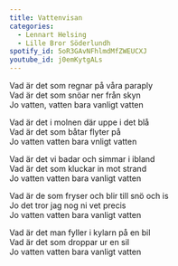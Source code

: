 ```yaml
---
title: Vattenvisan
categories:
  - Lennart Helsing
  - Lille Bror Söderlundh
spotify_id: 5oR3GAvNFhlmdMfZWEUCXJ
youtube_id: j0emKytgALs
---
```

Vad är det som regnar på våra paraply\
Vad är det som snöar ner från skyn\
Jo vatten, vatten bara vanligt vatten

Vad är det i molnen där uppe i det blå\
Vad är det som båtar flyter på\
Jo vatten vatten bara vnligt vatten

Vad är det vi badar och simmar i ibland\
Vad är det som kluckar in mot strand\
Jo vatten vatten bara vanligt vatten

Vad är de som fryser och blir till snö och is\
Jo det tror jag nog ni vet precis\
Jo vatten vatten bara vanligt vatten

Vad är det man fyller i kylarn på en bil\
Vad är det som droppar ur en sil\
Jo vatten vatten bara vanligt vatten
